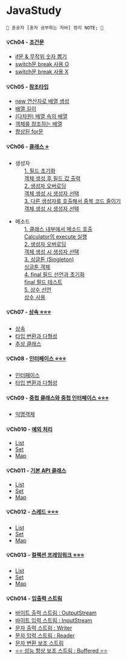 # JavaStudy
	📝 혼공자 [혼자 공부하는 자바] 정리 NOTE; 📝

<h4>💡Ch04 - <a href="https://github.com/yeonga/JavaStudy/blob/main/JavaStudy/src/part4_IfSwitch/test.md"> 조건문 </a></h4>

<ul>
   <li><a href="https://github.com/yeonga/JavaStudy/blob/main/JavaStudy/src/part4_IfSwitch/IfDiceExample_Random.java"> if문 & 무작위 숫자 뽑기 </a></li>
   <li><a href="https://github.com/yeonga/JavaStudy/blob/main/JavaStudy/src/part4_IfSwitch/SwitchExample.java"> switch문 break 사용 O </a></li>
   <li><a href="https://github.com/yeonga/JavaStudy/blob/main/JavaStudy/src/part4_IfSwitch/SwitchNoBreakCaseExample.java"> switch문 break 사용 X </a></li>
</ul>

<h4> 💡Ch05 - <a href="https://github.com/yeonga/JavaStudy/blob/main/JavaStudy/src/part5_referenceType/test.md"> 참조타입 </a></h4>
<ul>
   <li><a href="https://github.com/yeonga/JavaStudy/blob/main/JavaStudy/src/part5_referenceType/ArrayCreateByNewExample.java"> new 연산자로 배열 생성</a></li>
   <li><a href="https://github.com/yeonga/JavaStudy/blob/main/JavaStudy/src/part5_referenceType/ArrayLengthExample.java">배열 길이</a></li>
   <li><a href="https://github.com/yeonga/JavaStudy/blob/main/JavaStudy/src/part5_referenceType/ArrayInArrayExample.java"> (다차원) 배열 속의 배열 </a></li>
   <li><a href="https://github.com/yeonga/JavaStudy/blob/main/JavaStudy/src/part5_referenceType/ArrayReferenceObjectExample.java">객체를 참조하는 배열</a></li>
   <li><a href="https://github.com/yeonga/JavaStudy/blob/main/JavaStudy/src/part5_referenceType/AdvancedForExample.java"> 향상된 for문 </a></li>
</ul>

<h4> 💡Ch06 - <a href="https://github.com/yeonga/JavaStudy/blob/main/JavaStudy/src/part6_class/test.md"> 클래스 ⭐ </a></h4>
<ul>	
   <li> 생성자 
   	<ul><a href="https://github.com/yeonga/JavaStudy/blob/main/JavaStudy/src/part6_class/Korean.java"> 1. 필드 초기화 </a></ul>
  	<ul><a href="https://github.com/yeonga/JavaStudy/blob/main/JavaStudy/src/part6_class/KoreanExample.java"> 객체 생성 후 필드 값 출력 </a></ul>
  	<ul><a href="https://github.com/yeonga/JavaStudy/blob/main/JavaStudy/src/part6_class/Car_Overloading.java"> 2. 생성자 오버로딩 </a></ul>
  	<ul><a href="https://github.com/yeonga/JavaStudy/blob/main/JavaStudy/src/part6_class/Car_OverloadingExample.java"> 객체 생성 시 생성자 선택 </a></ul>	
  	<ul><a href="https://github.com/yeonga/JavaStudy/blob/main/JavaStudy/src/part6_class/Car_Overloading_This.java"> 3. 다른 생성자를 호출해서 중복 코드 줄이기 </a></ul>
  	<ul><a href="https://github.com/yeonga/JavaStudy/blob/main/JavaStudy/src/part6_class/Car_Overloading_ThisExample.java"> 객체 생성 시 생성자 선택 </a></ul>
  </li>
</ul>
<ul>	
   <li> 메소드 
   	<ul><a href="https://github.com/yeonga/JavaStudy/blob/main/JavaStudy/src/part6_class/Korean.java"> 1. 클래스 내부에서 메소드 호출 </a></ul>
  	<ul><a href="https://github.com/yeonga/JavaStudy/blob/main/JavaStudy/src/part6_class/KoreanExample.java"> Calculator의 execute 실행 </a></ul>
  	<ul><a href="https://github.com/yeonga/JavaStudy/blob/main/JavaStudy/src/part6_class/Car_Overloading.java"> 2. 생성자 오버로딩 </a></ul>
  	<ul><a href="https://github.com/yeonga/JavaStudy/blob/main/JavaStudy/src/part6_class/Car_OverloadingExample.java"> 객체 생성 시 생성자 선택 </a></ul>	
  	<ul><a href="https://github.com/yeonga/JavaStudy/blob/main/JavaStudy/src/part6_class/Singleton.java"> 3. 싱글톤 (Singleton) </a></ul>
  	<ul><a href="https://github.com/yeonga/JavaStudy/blob/main/JavaStudy/src/part6_class/SingletonExample.java"> 싱글톤 객체 </a></ul>
  	<ul><a href="https://github.com/yeonga/JavaStudy/blob/main/JavaStudy/src/part6_class/Person.java"> 4. final 필드 선언과 초기화 </a></ul>
  	<ul><a href="https://github.com/yeonga/JavaStudy/blob/main/JavaStudy/src/part6_class/PersonExample.java"> final 필드 테스트 </a></ul>
  	<ul><a href="https://github.com/yeonga/JavaStudy/blob/main/JavaStudy/src/part6_class/Earth.java"> 5. 상수 선언 </a></ul>
  	<ul><a href="https://github.com/yeonga/JavaStudy/blob/main/JavaStudy/src/part6_class/EarthExample.java"> 상수 사용 </a></ul>  	
  </li>
</ul>

<h4> 💡Ch07 - <a href="https://github.com/yeonga/JavaStudy/blob/main/JavaStudy/src/part6_class/test.md"> 상속 ⭐⭐⭐ </a></h4>
<ul>
   <li><a href="#">상속 </a></li>
   <li><a href="#">타입 변환과 다형성</a></li>
   <li><a href="#">추상 클래스</a></li>
</ul>

<h4> 💡Ch08 - <a href="https://github.com/yeonga/JavaStudy/blob/main/JavaStudy/src/part6_class/test.md"> 인터페이스 ⭐⭐⭐ </a></h4>
<ul>
   <li><a href="#">인터페이스</a></li>
   <li><a href="#">타입 변환과 다형성</a></li>
</ul>

<h4> 💡Ch09 - <a href="https://github.com/yeonga/JavaStudy/blob/main/JavaStudy/src/part6_class/test.md"> 중첩 클래스와 중첩 인터페이스 ⭐⭐⭐ </a></h4>
<ul>
   <li><a href="#">익명객체</a></li>
</ul>

<h4> 💡Ch010 - <a href="https://github.com/yeonga/JavaStudy/blob/main/JavaStudy/src/part6_class/test.md"> 예외 처리  </a></h4>
<ul>
   <li><a href="#">List</a></li>
   <li><a href="#">Set</a></li>
   <li><a href="#">Map</a></li>
</ul>

<h4> 💡Ch011 - <a href="https://github.com/yeonga/JavaStudy/blob/main/JavaStudy/src/part6_class/test.md"> 기본 API 클래스  </a></h4>
<ul>
   <li><a href="#">List</a></li>
   <li><a href="#">Set</a></li>
   <li><a href="#">Map</a></li>
</ul>

<h4> 💡Ch012 - <a href="https://github.com/yeonga/JavaStudy/blob/main/JavaStudy/src/part6_class/test.md"> 스레드 ⭐⭐⭐ </a></h4>
<ul>
   <li><a href="#">List</a></li>
   <li><a href="#">Set</a></li>
   <li><a href="#">Map</a></li>
</ul>

<h4> 💡Ch013 - <a href="https://github.com/yeonga/JavaStudy/blob/main/JavaStudy/src/part6_class/test.md"> 컬렉션 프레임워크 ⭐⭐⭐ </a></h4>
<ul>
   <li><a href="#">List</a></li>
   <li><a href="#">Set</a></li>
   <li><a href="#">Map</a></li>
</ul>

<h4> 💡Ch014 - <a href="https://github.com/yeonga/JavaStudy/blob/main/JavaStudy/src/part6_class/test.md"> 입출력 스트림 </a></h4>
<ul>
   <li><a href="https://github.com/yeonga/JavaStudy/blob/main/JavaStudy/src/part_14/Byte_WriteExample.java"> 바이트 출력 스트림 : OutputStream </a></li>
   <li><a href="https://github.com/yeonga/JavaStudy/blob/main/JavaStudy/src/part_14/Byte_ReadExample.java"> 바이트 입력 스트림 : InputStream </a></li>
   <li><a href="https://github.com/yeonga/JavaStudy/blob/main/JavaStudy/src/part_14/Character_WriteExample.java"> 문자 출력 스트림 : Writer </a></li>
   <li><a href="https://github.com/yeonga/JavaStudy/blob/main/JavaStudy/src/part_14/Character_ReadExample.java"> 문자 입력 스트림 : Reader </a></li>
   <li><a href="https://github.com/yeonga/JavaStudy/blob/main/JavaStudy/src/part_14/ChracterConvertStreamExample.java"> 문자 변환 보조 스트림 </a></li>
   <li><a href="https://github.com/yeonga/JavaStudy/blob/main/JavaStudy/src/part_14/test.md"> ⭐⭐ 성능 향상 보조 스트림 : Buffered ⭐⭐</a></li>
</ul>
